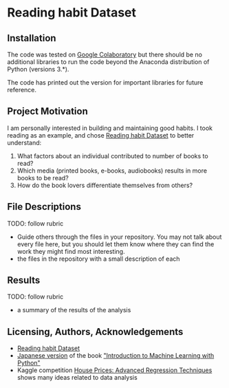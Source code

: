 # Reading habit Dataset

## Installation

The code was tested on [Google Colaboratory](https://colab.research.google.com/notebooks/intro.ipynb) but there should be no additional libraries to run the code beyond the Anaconda distribution of Python (versions 3.\*).

The code has printed out the version for important libraries for future reference.

## Project Motivation

I am personally interested in building and maintaining good habits. I took reading as an example, and chose [Reading habit Dataset](https://www.kaggle.com/vipulgote4/reading-habit-dataset) to better understand:

1. What factors about an individual contributed to number of books to read?
2. Which media (printed books, e-books, audiobooks) results in more books to be read?
3. How do the book lovers differentiate themselves from others?

## File Descriptions

TODO: follow rubric

- Guide others through the files in your repository. You may not talk about every file here, but you should let them know where they can find the work they might find most interesting.
- the files in the repository with a small description of each

## Results

TODO: follow rubric

- a summary of the results of the analysis

## Licensing, Authors, Acknowledgements

- [Reading habit Dataset](https://www.kaggle.com/vipulgote4/reading-habit-dataset)
- [Japanese version](https://www.oreilly.co.jp/books/9784873117980/) of the book ["Introduction to Machine Learning with Python"](https://www.oreilly.com/library/view/introduction-to-machine/9781449369880/)
- Kaggle competition [House Prices: Advanced Regression Techniques](https://www.kaggle.com/c/house-prices-advanced-regression-techniques#description) shows many ideas related to data analysis
